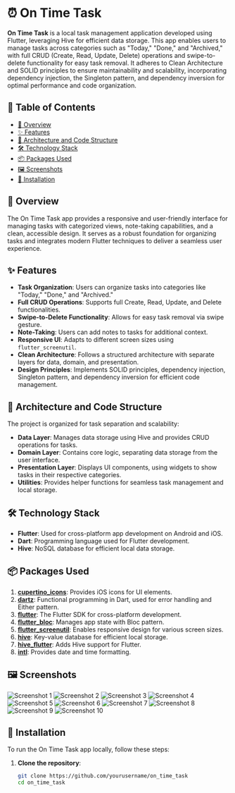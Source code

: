 # ⏰ On Time Task

**On Time Task** is a local task management application developed using Flutter, leveraging Hive for efficient data storage. This app enables users to manage tasks across categories such as "Today," "Done," and "Archived," with full CRUD (Create, Read, Update, Delete) operations and swipe-to-delete functionality for easy task removal. It adheres to Clean Architecture and SOLID principles to ensure maintainability and scalability, incorporating dependency injection, the Singleton pattern, and dependency inversion for optimal performance and code organization.

## 📜 Table of Contents
- [📖 Overview](#-overview)
- [✨ Features](#-features)
- [📐 Architecture and Code Structure](#-architecture-and-code-structure)
- [🛠 Technology Stack](#-technology-stack)
- [📦 Packages Used](#-packages-used)
- [🖼 Screenshots](#-screenshots)
- [🚀 Installation](#-installation)

## 📖 Overview
The On Time Task app provides a responsive and user-friendly interface for managing tasks with categorized views, note-taking capabilities, and a clean, accessible design. It serves as a robust foundation for organizing tasks and integrates modern Flutter techniques to deliver a seamless user experience.

## ✨ Features
- **Task Organization**: Users can organize tasks into categories like "Today," "Done," and "Archived."
- **Full CRUD Operations**: Supports full Create, Read, Update, and Delete functionalities.
- **Swipe-to-Delete Functionality**: Allows for easy task removal via swipe gesture.
- **Note-Taking**: Users can add notes to tasks for additional context.
- **Responsive UI**: Adapts to different screen sizes using `flutter_screenutil`.
- **Clean Architecture**: Follows a structured architecture with separate layers for data, domain, and presentation.
- **Design Principles**: Implements SOLID principles, dependency injection, Singleton pattern, and dependency inversion for efficient code management.

## 📐 Architecture and Code Structure
The project is organized for task separation and scalability:
- **Data Layer**: Manages data storage using Hive and provides CRUD operations for tasks.
- **Domain Layer**: Contains core logic, separating data storage from the user interface.
- **Presentation Layer**: Displays UI components, using widgets to show tasks in their respective categories.
- **Utilities**: Provides helper functions for seamless task management and local storage.

## 🛠 Technology Stack
- **Flutter**: Used for cross-platform app development on Android and iOS.
- **Dart**: Programming language used for Flutter development.
- **Hive**: NoSQL database for efficient local data storage.

## 📦 Packages Used
1. **[cupertino_icons](https://pub.dev/packages/cupertino_icons)**: Provides iOS icons for UI elements.
2. **[dartz](https://pub.dev/packages/dartz)**: Functional programming in Dart, used for error handling and Either pattern.
3. **[flutter](https://flutter.dev)**: The Flutter SDK for cross-platform development.
4. **[flutter_bloc](https://pub.dev/packages/flutter_bloc)**: Manages app state with Bloc pattern.
5. **[flutter_screenutil](https://pub.dev/packages/flutter_screenutil)**: Enables responsive design for various screen sizes.
6. **[hive](https://pub.dev/packages/hive)**: Key-value database for efficient local storage.
7. **[hive_flutter](https://pub.dev/packages/hive_flutter)**: Adds Hive support for Flutter.
8. **[intl](https://pub.dev/packages/intl)**: Provides date and time formatting.

## 🖼 Screenshots
![Screenshot 1](assets/images/task_list_1.jpg)
![Screenshot 2](assets/images/task_list_2.jpg)
![Screenshot 3](assets/images/task_list_3.jpg)
![Screenshot 4](assets/images/task_list_4.jpg)
![Screenshot 5](assets/images/task_list_5.jpg)
![Screenshot 6](assets/images/task_list_6.jpg)
![Screenshot 7](assets/images/task_list_7.jpg)
![Screenshot 8](assets/images/task_list_8.jpg)
![Screenshot 9](assets/images/task_list_9.jpg)
![Screenshot 10](assets/images/task_list_10.jpg)

## 🚀 Installation
To run the On Time Task app locally, follow these steps:

1. **Clone the repository**:
   ```bash
   git clone https://github.com/yourusername/on_time_task
   cd on_time_task
